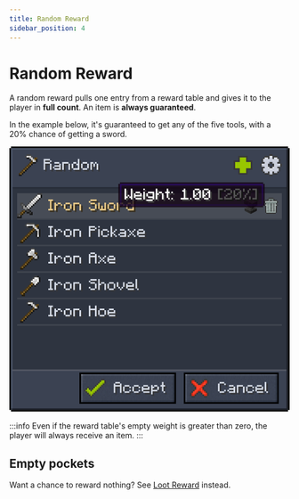 ```yaml
---
title: Random Reward
sidebar_position: 4
---
```


# Random Reward

A random reward pulls one entry from a reward table and gives it to the player in **full count**. An item is **always guaranteed**.

In the example below, it's guaranteed to get any of the five tools, with a 20% chance of getting a sword.

![Random reward](../../../../../_assets/images/quests/rewards/random-reward.png "One tool from this reward table will be given to the player upon completion of the quest")

:::info
Even if the reward table's empty weight is greater than zero, the player will always receive an item.
:::

## Empty pockets

Want a chance to reward nothing? See [Loot Reward](./Loot_Reward.md) instead.
